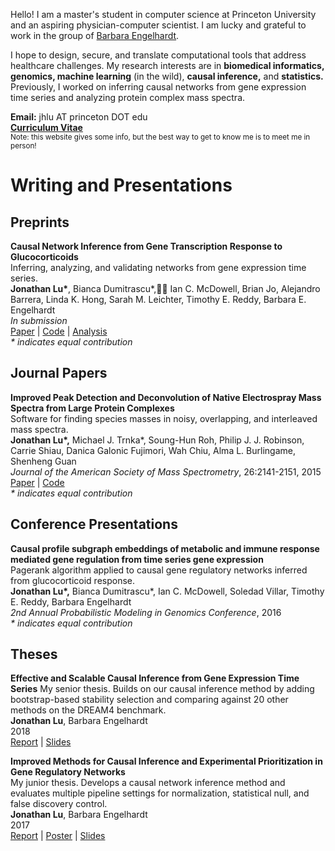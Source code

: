 Hello! I am a master's student in computer science at Princeton University and an aspiring physician-computer scientist. I am lucky and grateful to work in the group of [Barbara Engelhardt](http://beehive.cs.princeton.edu/).

I hope to design, secure, and translate computational tools that address healthcare challenges. My research interests are in **biomedical informatics, genomics, machine learning** (in the wild), **causal inference,** and **statistics.** Previously, I worked on inferring causal networks from gene expression time series and analyzing protein complex mass spectra.


**Email:** jhlu AT princeton DOT edu  
**[Curriculum Vitae](cv_2_6_19.pdf)**  
<sub> Note: this website gives some info, but the best way to get to know me is to meet me in person! </sub>

# Writing and Presentations

## Preprints

**Causal Network Inference from Gene Transcription Response to Glucocorticoids**  
Inferring, analyzing, and validating networks from gene expression time series.  
**Jonathan Lu\***, Bianca Dumitrascu\*, Ian C. McDowell, Brian Jo, Alejandro Barrera, Linda K. Hong, Sarah M. Leichter, Timothy E. Reddy, Barbara E. Engelhardt  
*In submission*  
[Paper](https://www.biorxiv.org/content/10.1101/587170v1) \| [Code](https://github.com/lujonathanh/BETS) \| [Analysis](TBD)  
*\* indicates equal contribution*

## Journal Papers

**Improved Peak Detection and Deconvolution of Native Electrospray Mass Spectra from Large Protein Complexes**  
Software for finding species masses in noisy, overlapping, and interleaved mass spectra.  
**Jonathan Lu\*,** Michael J. Trnka\*, Soung-Hun Roh, Philip J. J. Robinson, Carrie Shiau, Danica Galonic Fujimori, Wah Chiu, Alma L. Burlingame, Shenheng Guan  
*Journal of the American Society of Mass Spectrometry*, 26:2141-2151, 2015  
[Paper](journal/Lu2015_Article_ImprovedPeakDetectionAndDeconv.pdf) \| [Code](https://github.com/lujonathanh/PeakSeeker)  
*\* indicates equal contribution*

## Conference Presentations

**Causal profile subgraph embeddings of metabolic and immune response mediated gene regulation from time series gene expression**  
Pagerank algorithm applied to causal gene regulatory networks inferred from glucocorticoid response.  
**Jonathan Lu\*,** Bianca Dumitrascu\*, Ian C. McDowell, Soledad Villar, Timothy E. Reddy, Barbara Engelhardt  
*2nd Annual Probabilistic Modeling in Genomics Conference*, 2016  
*\* indicates equal contribution*

## Theses

**Effective and Scalable Causal Inference from Gene Expression Time Series**
My senior thesis. Builds on our causal inference method by adding bootstrap-based stability selection and comparing against 20 other methods on the DREAM4 benchmark.  
**Jonathan Lu**, Barbara Engelhardt  
2018  
[Report](thesis/Spring2018_thesis_JL.pdf) \| [Slides](thesis/Spring2018_thesispresentation_JL.pdf)  

**Improved Methods for Causal Inference and Experimental Prioritization in Gene Regulatory Networks**  
My junior thesis. Develops a causal network inference method and evaluates multiple pipeline settings for normalization, statistical null, and false discovery control.  
**Jonathan Lu**, Barbara Engelhardt  
2017  
[Report](thesis/Spring2017_thesis_JL.pdf) \| [Poster](thesis/Spring2017IW_Poster_5_8_17.pdf) \| [Slides](thesis/Spring2017_thesispresentation_JL.pdf)

